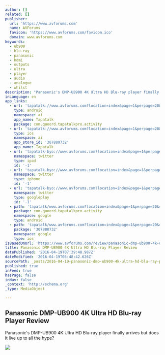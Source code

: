 ```yaml
---
author: []
related: []
publisher:
  url: 'https://www.avforums.com'
  name: AVForums
  favicon: 'https://www.avforums.com/favicon.ico'
  domain: www.avforums.com
keywords:
  - ub900
  - blu-ray
  - panasonic
  - hdmi
  - outputs
  - ultra
  - player
  - audio
  - analogue
  - whilst
description: "Panasonic's DMP-UB900 4K Ultra HD Blu-ray player finally arrives but does it live up to all the hype?"
inLanguage: en
app_links:
  - url: 'tapatalk://www.avforums.com?location=index&page=1&perpage=20&channel=facebook-indexing'
    type: android
    namespace: ai
    app_name: Tapatalk
    package: com.quoord.tapatalkpro.activity
  - url: 'tapatalk://www.avforums.com?location=index&page=1&perpage=20&channel=facebook-indexing'
    type: ios
    namespace: ai
    app_store_id: '307880732'
    app_name: Tapatalk
  - url: 'tapatalk-byo://www.avforums.com?location=index&page=1&perpage=20'
    namespace: twitter
    type: ipad
    id: '-1'
  - url: 'tapatalk-byo://www.avforums.com?location=index&page=1&perpage=20'
    namespace: twitter
    type: iphone
    id: '-1'
  - url: 'tapatalk-byo://www.avforums.com?location=index&page=1&perpage=20'
    namespace: twitter
    type: googleplay
    id: '-1'
  - path: 'tapatalk/www.avforums.com?location=index&page=1&perpage=20&channel=google-indexing'
    package: com.quoord.tapatalkpro.activity
    namespace: google
    type: android
  - path: 'tapatalk/www.avforums.com?location=index&page=1&perpage=20&channel=google-indexing'
    package: '307880732'
    namespace: google
    type: ios
isBasedOnUrl: 'https://www.avforums.com/review/panasonic-dmp-ub900-4k-ultra-hd-blu-ray-player-review.12538'
title: Panasonic DMP-UB900 4K Ultra HD Blu-ray Player Review
datePublished: '2016-04-19T07:39:48.987Z'
dateModified: '2016-04-19T05:48:42.626Z'
sourcePath: _posts/2016-04-19-panasonic-dmp-ub900-4k-ultra-hd-blu-ray-player-review.md
published: true
inFeed: true
hasPage: false
inNav: false
_context: 'http://schema.org'
_type: MediaObject

---
```

<article style=""><h1>Panasonic DMP-UB900 4K Ultra HD Blu-ray Player Review</h1><p>Panasonic's DMP-UB900 4K Ultra HD Blu-ray player finally arrives but does it live up to all the hype?</p><img src="https://static.avforums.com/styles/avf/editorial/products/169f4-Main.jpg" /></article>